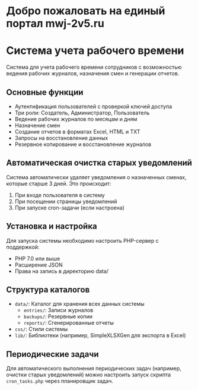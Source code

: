 #  Добро пожаловать на единый портал mwj-2v5.ru

#  Система учета рабочего времени

Система для учета рабочего времени сотрудников с возможностью ведения рабочих журналов, назначения смен и генерации отчетов.

## Основные функции

- Аутентификация пользователей с проверкой ключей доступа
- Три роли: Создатель, Администратор, Пользователь
- Ведение рабочих журналов по месяцам и дням
- Назначение смен
- Создание отчетов в форматах Excel, HTML и TXT
- Запросы на восстановление данных
- Резервное копирование и восстановление журналов

## Автоматическая очистка старых уведомлений

Система автоматически удаляет уведомления о назначенных сменах, которые старше 3 дней. Это происходит:

1. При входе пользователя в систему
2. При посещении страницы уведомлений
3. При запуске cron-задачи (если настроена)

## Установка и настройка

Для запуска системы необходимо настроить PHP-сервер с поддержкой:
- PHP 7.0 или выше
- Расширение JSON
- Права на запись в директорию data/

## Структура каталогов

- `data/`: Каталог для хранения всех данных системы
  - `entries/`: Записи журналов
  - `backups/`: Резервные копии
  - `reports/`: Сгенерированные отчеты
- `css/`: Стили системы
- `lib/`: Библиотеки (например, SimpleXLSXGen для экспорта в Excel)

## Периодические задачи

Для автоматического выполнения периодических задач (например, очистки старых уведомлений) можно настроить запуск скрипта `cron_tasks.php` через планировщик задач.
 
